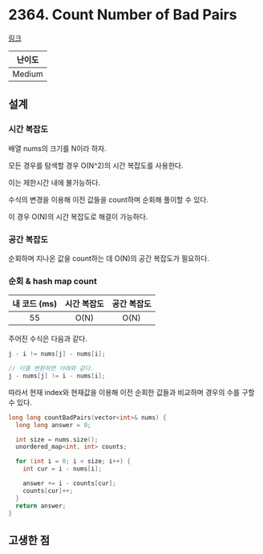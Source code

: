 # 2364. Count Number of Bad Pairs

[링크](https://leetcode.com/problems/count-number-of-bad-pairs/description/)

| 난이도 |
| :----: |
| Medium |

## 설계

### 시간 복잡도

배열 nums의 크기를 N이라 하자.

모든 경우를 탐색할 경우 O(N^2)의 시간 복잡도를 사용한다.

이는 제한시간 내에 불가능하다.

수식의 변경을 이용해 이전 값들을 count하며 순회해 풀이할 수 있다.

이 경우 O(N)의 시간 복잡도로 해결이 가능하다.

### 공간 복잡도

순회하며 지나온 값을 count하는 데 O(N)의 공간 복잡도가 필요하다.

### 순회 & hash map count

| 내 코드 (ms) | 시간 복잡도 | 공간 복잡도 |
| :----------: | :---------: | :---------: |
|      55      |    O(N)     |    O(N)     |

주어진 수식은 다음과 같다.

```cpp
j - i != nums[j] - nums[i];

// 이를 변환하면 아래와 같다.
j - nums[j] != i - nums[i];
```

따라서 현재 index와 현재값을 이용해 이전 순회한 값들과 비교하며 경우의 수를 구할 수 있다.

```cpp
long long countBadPairs(vector<int>& nums) {
  long long answer = 0;

  int size = nums.size();
  unordered_map<int, int> counts;

  for (int i = 0; i < size; i++) {
    int cur = i - nums[i];

    answer += i - counts[cur];
    counts[cur]++;
  }
  return answer;
}
```

## 고생한 점
